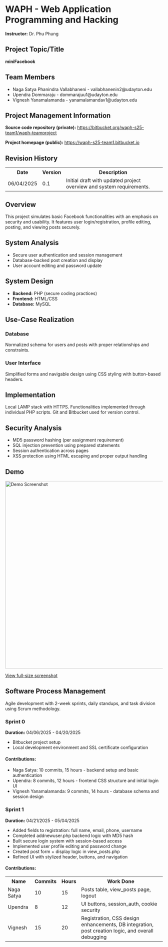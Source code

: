 

<h1>WAPH - Web Application Programming and Hacking</h1>
<p><strong>Instructor:</strong> Dr. Phu Phung</p>

<h2>Project Topic/Title</h2>
<p><strong>miniFacebook</strong></p>

<h2>Team Members</h2>
<ul>
  <li>Naga Satya Phanindra Vallabhaneni - vallabhanenin2@udayton.edu</li>
  <li>Upendra Dommaraju - dommarajuu1@udayton.edu</li>
  <li>Vignesh Yanamalamanda - yanamalamandav1@udayton.edu</li>
</ul>

<h2>Project Management Information</h2>
<p><strong>Source code repository (private):</strong> <a href="https://bitbucket.org/waph-s25-team1/waph-teamproject">https://bitbucket.org/waph-s25-team1/waph-teamproject</a></p>
<p><strong>Project homepage (public):</strong> <a href="https://waph-s25-team1.bitbucket.io">https://waph-s25-team1.bitbucket.io</a></p>

<h2>Revision History</h2>
<table>
  <tr><th>Date</th><th>Version</th><th>Description</th></tr>
  <tr><td>06/04/2025</td><td>0.1</td><td>Initial draft with updated project overview and system requirements.</td></tr>
</table>

<h2>Overview</h2>
<p>This project simulates basic Facebook functionalities with an emphasis on security and usability. It features user login/registration, profile editing, posting, and viewing posts securely.</p>

<h2>System Analysis</h2>
<ul>
  <li>Secure user authentication and session management</li>
  <li>Database-backed post creation and display</li>
  <li>User account editing and password update</li>
</ul>

<h2>System Design</h2>
<ul>
  <li><strong>Backend:</strong> PHP (secure coding practices)</li>
  <li><strong>Frontend:</strong> HTML/CSS</li>
  <li><strong>Database:</strong> MySQL</li>
</ul>

<h2>Use-Case Realization</h2>
<h3>Database</h3>
<p>Normalized schema for users and posts with proper relationships and constraints.</p>

<h3>User Interface</h3>
<p>Simplified forms and navigable design using CSS styling with button-based headers.</p>

<h2>Implementation</h2>
<p>Local LAMP stack with HTTPS. Functionalities implemented through individual PHP scripts. Git and Bitbucket used for version control.</p>

<h2>Security Analysis</h2>
<ul>
  <li>MD5 password hashing (per assignment requirement)</li>
  <li>SQL injection prevention using prepared statements</li>
  <li>Session authentication across pages</li>
  <li>XSS protection using HTML escaping and proper output handling</li>
</ul>

<h2>Demo</h2>
<img src="https://drive.google.com/uc?export=view&id=1HRDGYTv8llbB46eDDsuDCPX9CohnzLzZ" width="600" alt="Demo Screenshot"/>
<p><a href="https://drive.google.com/file/d/1HRDGYTv8llbB46eDDsuDCPX9CohnzLzZ/view?usp=drive_link">View full-size screenshot</a></p>

<h2>Software Process Management</h2>
<p>Agile development with 2-week sprints, daily standups, and task division using Scrum methodology.</p>

<h3>Sprint 0</h3>
<p><strong>Duration:</strong> 04/06/2025 - 04/20/2025</p>
<ul>
  <li>Bitbucket project setup</li>
  <li>Local development environment and SSL certificate configuration</li>
</ul>

<h4>Contributions:</h4>
<ul>
  <li>Naga Satya: 10 commits, 15 hours - backend setup and basic authentication</li>
  <li>Upendra: 8 commits, 12 hours - frontend CSS structure and initial login UI</li>
  <li>Vignesh Yanamalamanda: 9 commits, 14 hours - database schema and session design</li>
</ul>

<h3>Sprint 1</h3>
<p><strong>Duration:</strong> 04/21/2025 - 05/04/2025</p>
<ul>
  <li>Added fields to registration: full name, email, phone, username</li>
  <li>Completed addnewuser.php backend logic with MD5 hash</li>
  <li>Built secure login system with session-based access</li>
  <li>Implemented user profile editing and password change</li>
  <li>Created post form + display logic in view_posts.php</li>
  <li>Refined UI with stylized header, buttons, and navigation</li>
</ul>

<h4>Contributions:</h4>
<table>
  <tr><th>Name</th><th>Commits</th><th>Hours</th><th>Work Done</th></tr>
  <tr><td>Naga Satya</td><td>10</td><td>15</td><td>Posts table, view_posts page, logout</td></tr>
  <tr><td>Upendra</td><td>8</td><td>12</td><td>UI buttons, session_auth, cookie security</td></tr>
  <tr><td>Vignesh</td><td>15</td><td>20</td><td>Registration, CSS design enhancements, DB integration, post creation logic, and overall debugging</td></tr>
</table>
